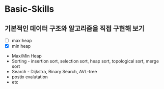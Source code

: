 # Basic-Skills

## 기본적인 데이터 구조와 알고리즘을 직접 구현해 보기
  - [ ] max heap
  - [x] min heap
  + Max/Min Heap
  + Sorting - insertion sort, selection sort, heap sort, topological sort, merge sort
  + Search - Dijkstra, Binary Search, AVL-tree
  + postix evalutation
  + etc
